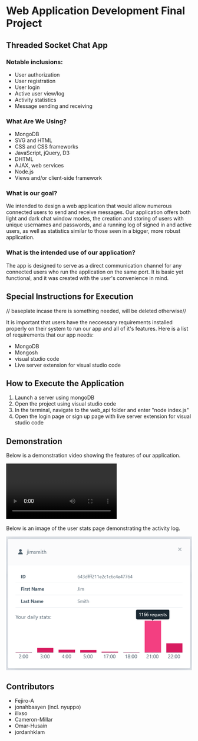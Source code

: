 # Web Application Development Final Project
## Threaded Socket Chat App

### Notable inclusions:
- User authorization
- User registration
- User login
- Active user view/log
- Activity statistics
- Message sending and receiving

### What Are We Using?
- MongoDB
- SVG and HTML
- CSS and CSS frameworks
- JavaScript, jQuery, D3
- DHTML
- AJAX, web services
- Node.js
- Views and/or client-side framework

### What is our goal?

We intended to design a web application that would allow numerous connected users to send and receive messages. Our application offers both light and dark chat window modes, the creation and storing of users with unique usernames and passwords, and a running log of signed in and active users, as well as statistics similar to those seen in a bigger, more robust application.

### What is the intended use of our application?

The app is designed to serve as a direct communication channel for any connected users who run the application on the same port. It is basic yet functional, and it was created with the user's convenience in mind.

## Special Instructions for Execution

// baseplate incase there is something needed, will be deleted otherwise//

It is important that users have the neccessary requirements installed properly on their system to run our app and all of it's features. Here is a list of requirements that our app needs:

- MongoDB
- Mongosh
- visual studio code
- Live server extension for visual studio code


## How to Execute the Application

1. Launch a server using mongoDB
2. Open the project using visual studio code
3. In the terminal, navigate to the web_api folder and enter "node index.js"
4. Open the login page or sign up page with live server extension for visual studio code

## Demonstration

Below is a demonstration video showing the features of our application.

![Video demo](./intro.mp4)

Below is an image of the user stats page demonstrating the activity log.

![User stats page](./user-stats-demo.png)

## Contributors

- Fejiro-A
- jonahbaayen (incl. nyuppo)
- illxso
- Cameron-Millar 
- Omar-Husain
- jordanhklam
